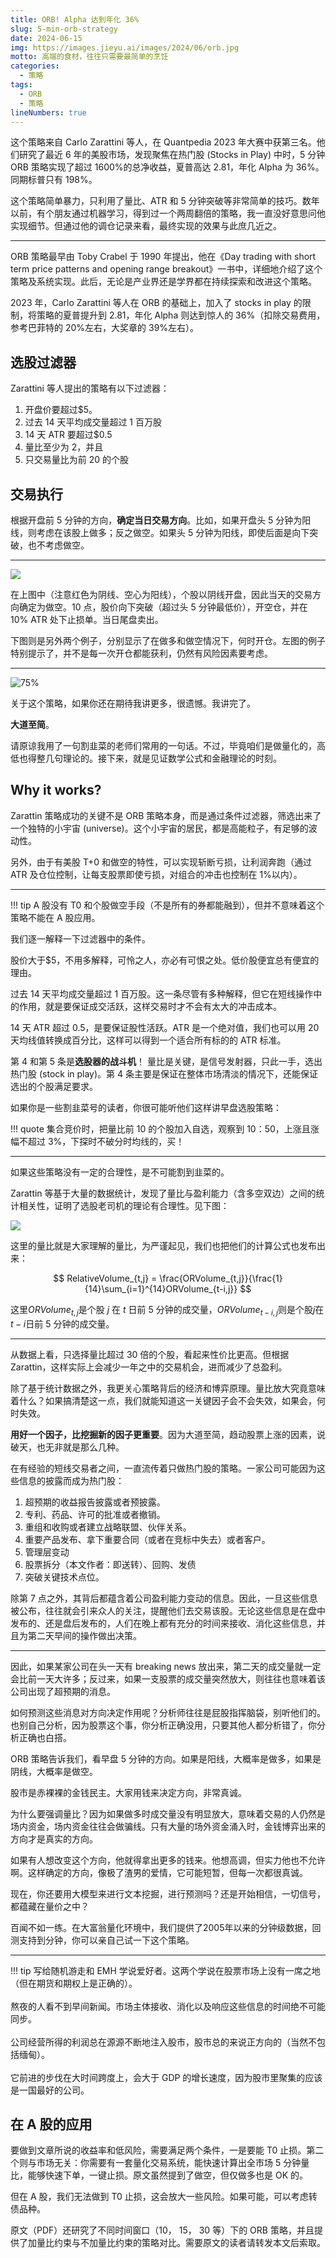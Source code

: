 ```yaml
---
title: ORB! Alpha 达到年化 36%
slug: 5-min-orb-strategy
date: 2024-06-15
img: https://images.jieyu.ai/images/2024/06/orb.jpg
motto: 高端的食材，往往只需要最简单的烹饪
categories:
  - 策略
tags:
  - ORB
  - 策略
lineNumbers: true
---
```


这个策略来自 Carlo Zarattini 等人，在 Quantpedia 2023 年大赛中获第三名。他们研究了最近 6 年的美股市场，发现聚焦在热门股 (Stocks in Play) 中时，5 分钟 ORB 策略实现了超过 1600%的总净收益，夏普高达 2.81，年化 Alpha 为 36%。同期标普只有 198%。

这个策略简单暴力，只利用了量比、ATR 和 5 分钟突破等非常简单的技巧。数年以前，有个朋友通过机器学习，得到过一个两周翻倍的策略，我一直没好意思问他实现细节。但通过他的调仓记录来看，最终实现的效果与此庶几近之。

---

ORB 策略最早由 Toby Crabel 于 1990 年提出，他在《Day trading with short term price patterns and opening range breakout》一书中，详细地介绍了这个策略及系统实现。此后，无论是产业界还是学界都在持续探索和改进这个策略。

2023 年，Carlo Zarattini 等人在 ORB 的基础上，加入了 stocks in play 的限制，将策略的夏普提升到 2.81，年化 Alpha 则达到惊人的 36%（扣除交易费用，参考巴菲特的 20%左右，大奖章的 39%左右）。

<!--常常在知乎上看到有人提问，如何挖掘因子和策略？ORB 策略的改进历史能给我们许多启发。一是一个策略值得研究数十年；二是温故而知新是永远的法宝。沉下心来，真正吃透 IT 系统、吃透数据和已有策略，比追风要好得多。-->

<!-- 量比选出 stock in play。一切消息都会反映在量价上，因此，你不需要更多地关心基本面和消息。基本面和消息面是用来解释变化的 -->

<!--如果你对本文引用的资源感兴趣，请转发本文后领取-->

## 选股过滤器

Zarattini 等人提出的策略有以下过滤器：

1. 开盘价要超过$5。
2. 过去 14 天平均成交量超过 1 百万股
3. 14 天 ATR 要超过$0.5
4. 量比至少为 2，并且
5. 只交易量比为前 20 的个股

## 交易执行

根据开盘前 5 分钟的方向，**确定当日交易方向**。比如，如果开盘头 5 分钟为阳线，则考虑在该股上做多；反之做空。如果头 5 分钟为阳线，即使后面是向下突破，也不考虑做空。

---

![](https://images.jieyu.ai/images/2024/06/bldr-5-mins.jpg)

在上图中（注意红色为阴线、空心为阳线），个股以阴线开盘，因此当天的交易方向确定为做空。10 点，股价向下突破（超过头 5 分钟最低价），开空仓，并在 10% ATR 处下止损单。当日尾盘卖出。

下图则是另外两个例子，分别显示了在做多和做空情况下，何时开仓。左图的例子特别提示了，并不是每一次开仓都能获利，仍然有风险因素要考虑。

---

![75%](https://images.jieyu.ai/images/2024/06/orb.jpg)

关于这个策略，如果你还在期待我讲更多，很遗憾。我讲完了。

**大道至简**。

请原谅我用了一句割韭菜的老师们常用的一句话。不过，毕竟咱们是做量化的，高低也得整几句理论的。接下来，就是见证数学公式和金融理论的时刻。

## Why it works?

Zarattin 策略成功的关键不是 ORB 策略本身，而是通过条件过滤器，筛选出来了一个独特的小宇宙 (universe)。这个小宇宙的居民，都是高能粒子，有足够的波动性。

另外，由于有美股 T+0 和做空的特性，可以实现斩断亏损，让利润奔跑（通过 ATR 及仓位控制，让每支股票即使亏损，对组合的冲击也控制在 1%以内）。

---

!!! tip
    A 股没有 T0 和个股做空手段（不是所有的券都能融到），但并不意味着这个策略不能在 A 股应用。

我们逐一解释一下过滤器中的条件。

股价大于$5，不用多解释，可怜之人，亦必有可恨之处。低价股便宜总有便宜的理由。

过去 14 天平均成交量超过 1 百万股。这一条尽管有多种解释，但它在短线操作中的作用，就是要保证成交活跃，这样交易时才不会有太大的冲击成本。

14 天 ATR 超过 0.5，是要保证股性活跃。ATR 是一个绝对值，我们也可以用 20 天均线值转换成百分比，这样可以得到一个适合所有标的的 ATR 标准。

第 4 和第 5 条是**选股器的战斗机**！ 量比是关键，是信号发射器，只此一手，选出热门股 (stock in play)。第 4 条主要是保证在整体市场清淡的情况下，还能保证选出的个股满足要求。

如果你是一些割韭菜号的读者，你很可能听他们这样讲早盘选股策略：

!!! quote
    集合竞价时，把量比前 10 的个股加入自选，观察到 10：50，上涨且涨幅不超过 3%，下探时不破分时均线的，买！

---   

如果这些策略没有一定的合理性，是不可能割到韭菜的。

Zarattin 等基于大量的数据统计，发现了量比与盈利能力（含多空双边）之间的统计相关性，证明了选股老司机的理论有合理性。见下图：

![](https://images.jieyu.ai/images/2024/06/rv-profitability.jpg)

这里的量比就是大家理解的量比，为严谨起见，我们也把他们的计算公式也发布出来：

$$
    RelativeVolume_{t,j} = \frac{ORVolume_{t,j}}{\frac{1}{14}\sum_{i=1}^{14}ORVolume_{t-i,j}}
$$

这里$ORVolume_{t,j}$是个股 $j$ 在 $t$ 日前 5 分钟的成交量，$ORVolume_{t-i,j}$则是个股$j$在$t-i$日前 5 分钟的成交量。

---

从数据上看，只选择量比超过 30 倍的个股，看起来性价比更高。但根据 Zarattin，这样实际上会减少一年之中的交易机会，进而减少了总盈利。

除了基于统计数据之外，我更关心策略背后的经济和博弈原理。量比放大究竟意味着什么？如果搞清楚这一点，我们就能知道这一关键因子会不会失效，如果会，何时失效。

**用好一个因子，比挖掘新的因子更重要**。因为大道至简，趋动股票上涨的因素，说破天，也无非就是那么几种。

在有经验的短线交易者之间，一直流传着只做热门股的策略。一家公司可能因为这些信息的披露而成为热门股：

1. 超预期的收益报告披露或者预披露。
2. 专利、药品、许可的批准或者撤销。
3. 重组和收购或者建立战略联盟、伙伴关系。
4. 重要产品发布、拿下重要合同（或者在竞标中失去）或者客户。
5. 管理层变动
6. 股票拆分（本文作者：即送转）、回购、发债
7. 突破关键技术点位。

除第 7 点之外，其背后都蕴含着公司盈利能力变动的信息。因此，一旦这些信息被公布，往往就会引来众人的关注，提醒他们去交易该股。无论这些信息是在盘中发布的、还是盘后发布的，人们在晚上都有充分的时间来接收、消化这些信息，并且为第二天早间的操作做出决策。

---

因此，如果某家公司在头一天有 breaking news 放出来，第二天的成交量就一定会比前一天大许多；反过来，如果一支股票的成交量突然放大，则往往也意味着该公司出现了超预期的消息。

如何预测这些消息对方向决定作用呢？分析师往往是屁股指挥脑袋，别听他们的。也别自己分析，因为股票这个事，你分析正确没用，只要其他人都分析错了，你分析正确也白搭。

ORB 策略告诉我们，看早盘 5 分钟的方向。如果是阳线，大概率是做多，如果是阴线，大概率是做空。

股市是赤裸裸的金钱民主。大家用钱来决定方向，非常真诚。

为什么要强调量比？因为如果做多时成交量没有明显放大，意味着交易的人仍然是场内资金，场内资金往往会做骗线。只有大量的场外资金涌入时，金钱博弈出来的方向才是真实的方向。

如果有人想改变这个方向，他就得拿出更多的钱来。他想高调，但实力他也不允许啊。这样确定的方向，像极了渣男的爱情，它可能短暂，但每一次都很真诚。

现在，你还要用大模型来进行文本挖掘，进行预测吗？还是开始相信，一切信号，都蕴藏在量价之中？

百闻不如一练。在大富翁量化环境中，我们提供了2005年以来的分钟级数据，回测支持到分钟，你可以亲自己试一下这个策略。

---

!!! tip
    写给随机游走和 EMH 学说爱好者。这两个学说在股票市场上没有一席之地（但在期货和期权上是正确的）。<br><br>熬夜的人看不到早间新闻。市场主体接收、消化以及响应这些信息的时间绝不可能同步。<br><br>公司经营所得的利润总在源源不断地注入股市，股市总的来说正方向的（当然不包括缅甸）。<br><br>它前进的步伐在大时间跨度上，会大于 GDP 的增长速度，因为股市里聚集的应该是一国最好的公司。

## 在 A 股的应用

要做到文章所说的收益率和低风险，需要满足两个条件，一是要能 T0 止损。第二个则与市场无关：你需要有一套量化交易系统，能快速计算出全市场 5 分钟量比，能够快速下单，一键止损。原文虽然提到了做空，但仅做多也是 OK 的。

但在 A 股，我们无法做到 T0 止损，这会放大一些风险。如果可能，可以考虑转债品种。

原文（PDF）还研究了不同时间窗口（10， 15， 30 等）下的 ORB 策略，并且提供了加量比约束与不加量比约束的策略对比。需要原文的读者请转发本文后索取。

<!--
这篇研究来自Carlo Zarattini等人。他们基于市场数据，发现量比与盈利能力（含多空双边）之间的相关性，并证明选股老司机的策略有合理的价值。该策略斩获Quantpedia 2023年度大奖第3名。

他们研究了最近 6 年的美股市场，发现聚焦在热门股 (Stocks in Play) 中时，5 分钟 ORB 策略实现了超过 1600%的总净收益，夏普高达 2.81，年化 Alpha 为 36%。同期标普只有 198%。

这个策略简单暴力，只利用了量比、ATR 和 5 分钟突破等简单快乐的技巧。你值得拥有！


-->
